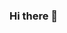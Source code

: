 ### Hi there 👋

<!--
**AniswagMC/AniswagMC** is a ✨ _special_ ✨ repository because its `README.md` (this file) appears on your GitHub profile.

Here are some ideas to get you started:

- 🔭 I’m currently working on a new Data Science Project
- 🌱 I’m currently learning Statistics
- 👯 I’m looking to collaborate on ...
- 🤔 I’m looking for help with growing myself as a sofware engineer
- 💬 Ask me about Golf, Volleyball and Cricket
- 📫 How to reach me: anirudh.duggal.ad.ad@gmail.com
- 😄 Pronouns: he/him/his
- ⚡ Fun fact: ...
-->
